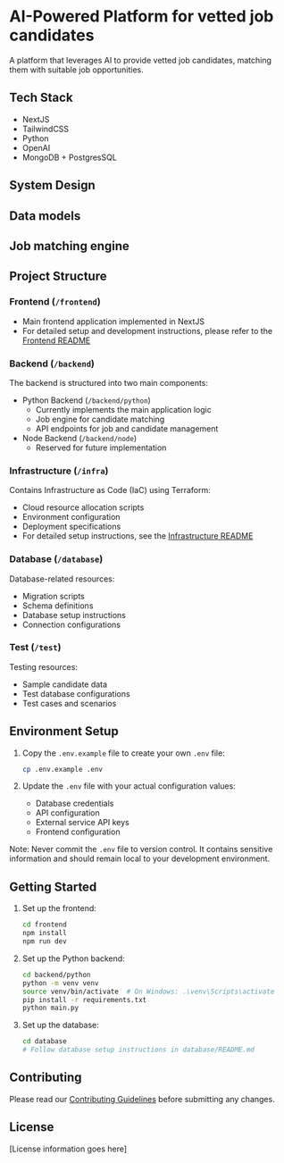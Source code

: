 # AI-Powered Platform for vetted job candidates

A platform that leverages AI to provide vetted job candidates, matching them with suitable job opportunities.

## Tech Stack

- NextJS
- TailwindCSS
- Python
- OpenAI
- MongoDB + PostgresSQL

## System Design

## Data models

## Job matching engine

## Project Structure

### Frontend (`/frontend`)

- Main frontend application implemented in NextJS
- For detailed setup and development instructions, please refer to the [Frontend README](/frontend/README.md)

### Backend (`/backend`)

The backend is structured into two main components:

- Python Backend (`/backend/python`)
  - Currently implements the main application logic
  - Job engine for candidate matching
  - API endpoints for job and candidate management
- Node Backend (`/backend/node`)
  - Reserved for future implementation

### Infrastructure (`/infra`)

Contains Infrastructure as Code (IaC) using Terraform:

- Cloud resource allocation scripts
- Environment configuration
- Deployment specifications
- For detailed setup instructions, see the [Infrastructure README](/infra/README.md)

### Database (`/database`)

Database-related resources:

- Migration scripts
- Schema definitions
- Database setup instructions
- Connection configurations

### Test (`/test`)

Testing resources:

- Sample candidate data
- Test database configurations
- Test cases and scenarios

## Environment Setup

1. Copy the `.env.example` file to create your own `.env` file:

   ```bash
   cp .env.example .env
   ```

2. Update the `.env` file with your actual configuration values:
   - Database credentials
   - API configuration
   - External service API keys
   - Frontend configuration

Note: Never commit the `.env` file to version control. It contains sensitive information and should remain local to your development environment.

## Getting Started

1. Set up the frontend:

   ```bash
   cd frontend
   npm install
   npm run dev
   ```

2. Set up the Python backend:

   ```bash
   cd backend/python
   python -m venv venv
   source venv/bin/activate  # On Windows: .\venv\Scripts\activate
   pip install -r requirements.txt
   python main.py
   ```

3. Set up the database:
   ```bash
   cd database
   # Follow database setup instructions in database/README.md
   ```

## Contributing

Please read our [Contributing Guidelines](CONTRIBUTING.md) before submitting any changes.

## License

[License information goes here]
